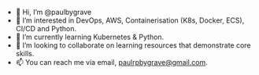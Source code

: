 - 👋 Hi, I’m @paulbygrave
- 👀 I’m interested in DevOps, AWS, Containerisation (K8s, Docker, ECS), CI/CD and Python.
- 🌱 I’m currently learning Kubernetes & Python.
- 💞️ I’m looking to collaborate on learning resources that demonstrate core skills.
- 📫 You can reach me via email, paulrpbygrave@gmail.com.

<!---
paulbygrave/paulbygrave is a ✨ special ✨ repository because its `README.md` (this file) appears on your GitHub profile.
You can click the Preview link to take a look at your changes.
--->
